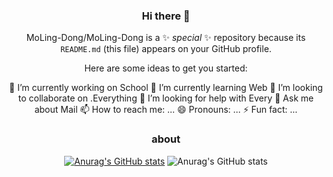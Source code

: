 <div align=center>

### Hi there 👋

MoLing-Dong/MoLing-Dong is a ✨ _special_ ✨ repository because its `README.md` (this file) appears on your GitHub profile.

Here are some ideas to get you started:

 🔭 I’m currently working on School
 🌱 I’m currently learning Web
 👯 I’m looking to collaborate on .Everything
 🤔 I’m looking for help with Every
 💬 Ask me about Mail
 📫 How to reach me: ...
 😄 Pronouns: ...
 ⚡ Fun fact: ...
### about
[![Anurag's GitHub stats](https://github-readme-stats.vercel.app/api?username=MoLing-Dong)](https://github.com/anuraghazra/github-readme-stats)
![Anurag's GitHub stats](https://github-readme-stats.vercel.app/api?username=MoLing-Dong&show_icons=true&theme=radical)
